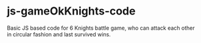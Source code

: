 # js-gameOkKnights-code
Basic JS based code for 6 Knights battle game, who can attack each other in circular fashion and last survived wins.
